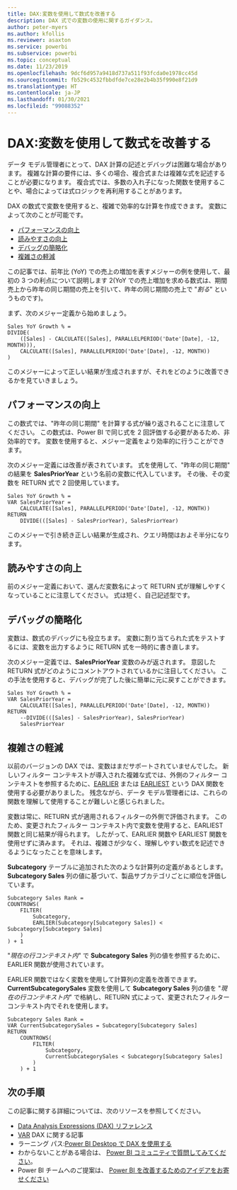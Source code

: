 ```yaml
---
title: DAX:変数を使用して数式を改善する
description: DAX 式での変数の使用に関するガイダンス。
author: peter-myers
ms.author: kfollis
ms.reviewer: asaxton
ms.service: powerbi
ms.subservice: powerbi
ms.topic: conceptual
ms.date: 11/23/2019
ms.openlocfilehash: 9dcf6d957a9418d737a511f93fcda0e1978cc45d
ms.sourcegitcommit: fb529c4532fbbdfde7ce28e2b4b35f990e8f21d9
ms.translationtype: HT
ms.contentlocale: ja-JP
ms.lasthandoff: 01/30/2021
ms.locfileid: "99088352"
---
```

# <a name="dax-use-variables-to-improve-your-formulas"></a>DAX:変数を使用して数式を改善する

データ モデル管理者にとって、DAX 計算の記述とデバッグは困難な場合があります。 複雑な計算の要件には、多くの場合、複合式または複雑な式を記述することが必要になります。 複合式では、多数の入れ子になった関数を使用することや、場合によっては式ロジックを再利用することがあります。

DAX の数式で変数を使用すると、複雑で効率的な計算を作成できます。 変数によって次のことが可能です。

- [パフォーマンスの向上](#improve-performance)
- [読みやすさの向上](#improve-readability)
- [デバッグの簡略化](#simplify-debugging)
- [複雑さの軽減](#reduce-complexity)

この記事では、前年比 (YoY) での売上の増加を表すメジャーの例を使用して、最初の 3 つの利点について説明します  2(YoY での売上増加を求める数式は、期間売上から昨年の同じ期間の売上を引いて、昨年の同じ期間の売上で "_割る_" というものです)。

まず、次のメジャー定義から始めましょう。

```dax
Sales YoY Growth % =
DIVIDE(
    ([Sales] - CALCULATE([Sales], PARALLELPERIOD('Date'[Date], -12, MONTH))),
    CALCULATE([Sales], PARALLELPERIOD('Date'[Date], -12, MONTH))
)
```

このメジャーによって正しい結果が生成されますが、それをどのように改善できるかを見ていきましょう。

## <a name="improve-performance"></a>パフォーマンスの向上

この数式では、"昨年の同じ期間" を計算する式が繰り返されることに注意してください。 この数式は、Power BI で同じ式を 2 回評価する必要があるため、非効率的です。 変数を使用すると、メジャー定義をより効率的に行うことができます。

次のメジャー定義には改善が表されています。 式を使用して、"昨年の同じ期間" の結果を **SalesPriorYear** という名前の変数に代入しています。 その後、その変数を RETURN 式で 2 回使用しています。

```dax
Sales YoY Growth % =
VAR SalesPriorYear =
    CALCULATE([Sales], PARALLELPERIOD('Date'[Date], -12, MONTH))
RETURN
    DIVIDE(([Sales] - SalesPriorYear), SalesPriorYear)
```

このメジャーで引き続き正しい結果が生成され、クエリ時間はおよそ半分になります。

## <a name="improve-readability"></a>読みやすさの向上

前のメジャー定義において、選んだ変数名によって RETURN 式が理解しやすくなっていることに注意してください。 式は短く、自己記述型です。

## <a name="simplify-debugging"></a>デバッグの簡略化

変数は、数式のデバッグにも役立ちます。 変数に割り当てられた式をテストするには、変数を出力するように RETURN 式を一時的に書き直します。

次のメジャー定義では、**SalesPriorYear** 変数のみが返されます。 意図した RETURN 式がどのようにコメントアウトされているかに注目してください。 この手法を使用すると、デバッグが完了した後に簡単に元に戻すことができます。

```dax
Sales YoY Growth % =
VAR SalesPriorYear =
    CALCULATE([Sales], PARALLELPERIOD('Date'[Date], -12, MONTH))
RETURN
    --DIVIDE(([Sales] - SalesPriorYear), SalesPriorYear)
    SalesPriorYear
```

## <a name="reduce-complexity"></a>複雑さの軽減

以前のバージョンの DAX では、変数はまだサポートされていませんでした。 新しいフィルター コンテキストが導入された複雑な式では、外側のフィルター コンテキストを参照するために、[EARLIER](/dax/earlier-function-dax) または [EARLIEST](/dax/earliest-function-dax) という DAX 関数を使用する必要がありました。 残念ながら、データ モデル管理者には、これらの関数を理解して使用することが難しいと感じられました。

変数は常に、RETURN 式が適用されるフィルターの外側で評価されます。 このため、変更されたフィルター コンテキスト内で変数を使用すると、EARLIEST 関数と同じ結果が得られます。 したがって、EARLIER 関数や EARLIEST 関数を使用せずに済みます。 それは、複雑さが少なく、理解しやすい数式を記述できるようになったことを意味します。

**Subcategory** テーブルに追加された次のような計算列の定義があるとします。 **Subcategory Sales** 列の値に基づいて、製品サブカテゴリごとに順位を評価しています。

```dax
Subcategory Sales Rank =
COUNTROWS(
    FILTER(
        Subcategory,
        EARLIER(Subcategory[Subcategory Sales]) < Subcategory[Subcategory Sales]
    )
) + 1
```

"_現在の行コンテキスト内_" で **Subcategory Sales** 列の値を参照するために、EARLIER 関数が使用されています。

EARLIER 関数ではなく変数を使用して計算列の定義を改善できます。 **CurrentSubcategorySales** 変数を使用して **Subcategory Sales** 列の値を "_現在の行コンテキスト内_" で格納し、RETURN 式によって、変更されたフィルター コンテキスト内でそれを使用します。

```dax
Subcategory Sales Rank =
VAR CurrentSubcategorySales = Subcategory[Subcategory Sales]
RETURN
    COUNTROWS(
        FILTER(
            Subcategory,
            CurrentSubcategorySales < Subcategory[Subcategory Sales]
        )
    ) + 1
```

## <a name="next-steps"></a>次の手順

この記事に関する詳細については、次のリソースを参照してください。

- [Data Analysis Expressions (DAX) リファレンス](/dax/)
- [VAR](/dax/var-dax) DAX に関する記事
- ラーニング パス:[Power BI Desktop で DAX を使用する](/learn/paths/dax-power-bi/)
- わからないことがある場合は、 [Power BI コミュニティで質問してみてください](https://community.powerbi.com/)。
- Power BI チームへのご提案は、 [Power BI を改善するためのアイデアをお寄せください](https://ideas.powerbi.com)
